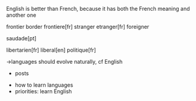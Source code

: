 
English is better than French, because it has both the French meaning and another one


frontier border frontiere[fr]
stranger etranger[fr] foreigner

saudade[pt]

libertarien[fr]
liberal[en]
politique[fr]





->languages should evolve naturally, cf English
+ posts
- how to learn languages
- priorities: learn English
